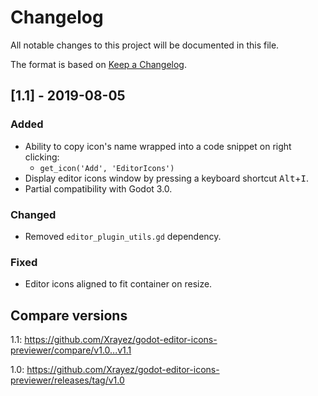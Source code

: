# Changelog

All notable changes to this project will be documented in this file.

The format is based on [Keep a Changelog](http://keepachangelog.com/en/1.0.0/).

## [1.1] - 2019-08-05

### Added

- Ability to copy icon's name wrapped into a code snippet on right clicking:
    - `get_icon('Add', 'EditorIcons')`
- Display editor icons window by pressing a keyboard shortcut <kbd>Alt</kbd>+<kbd>I</kbd>.
- Partial compatibility with Godot 3.0.

### Changed

- Removed `editor_plugin_utils.gd` dependency.

### Fixed

- Editor icons aligned to fit container on resize.

## Compare versions
1.1: https://github.com/Xrayez/godot-editor-icons-previewer/compare/v1.0...v1.1

1.0: https://github.com/Xrayez/godot-editor-icons-previewer/releases/tag/v1.0
